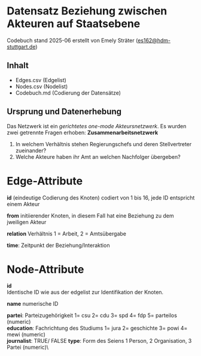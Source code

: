 # Datensatz Beziehung zwischen Akteuren auf Staatsebene
Codebuch stand 2025-06
erstellt von Emely Sträter (es162@hdm-stuttgart.de)

## Inhalt

- Edges.csv (Edgelist)
- Nodes.csv (Nodelist)
- Codebuch.md (Codierung der Datensätze)

## Ursprung und Datenerhebung  
Das Netzwerk ist ein *gerichtetes one-mode Akteursnetzwerk*. Es wurden zwei getrennte Fragen erhoben:
**Zusammenarbeitsnetzwerk**
1) In welchem Verhältnis stehen Regierungschefs und deren Stellvertreter zueinander?
2) Welche Akteure haben ihr Amt an welchen Nachfolger übergeben?

# Edge-Attribute
**id**
(eindeutige Codierung des Knoten)
codiert von 1 bis 16, jede ID entspricht einem Akteur

**from**
initiierender Knoten, in diesem Fall hat eine Beziehung zu dem jweiligen Akteur

**relation**
Verhältnis 
1 = Arbeit,
2 = Amtsübergabe

**time**: Zeitpunkt der Beziehung/Interaktion
 

# Node-Attribute

**id**  
Identische ID wie aus der edgelist zur Identifikation der Knoten.

**name**
numerische ID

**partei**: Parteizugehörigkeit 1= csu 2= cdu 3= spd 4= fdp 5= parteilos (numeric)\
**education**: Fachrichtung des Studiums 1= jura 2= geschichte 3= powi 4= mewi (numeric)\
**journalist**: TRUE/ FALSE
**type**: Form des Seiens 1 Person, 2 Organisation, 3 Partei (numeric)\


 
